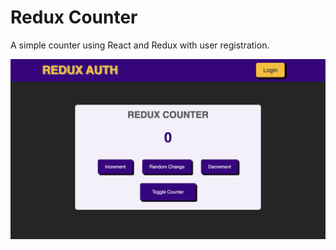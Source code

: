 # Redux Counter

A simple counter using React and Redux with user registration.

![Redux Counter Image](https://github.com/GreenJ84/React/raw/main/ReduxCounter/ReduxCounter.png)